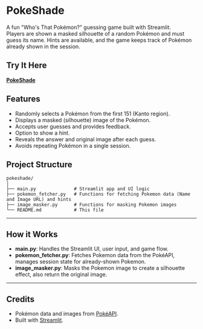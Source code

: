 # PokeShade

A fun "Who's That Pokémon?" guessing game built with Streamlit.  
Players are shown a masked silhouette of a random Pokémon and must guess its name. Hints are available, and the game keeps track of Pokémon already shown in the session.

## Try It Here

**[PokeShade](https://poke-shade.streamlit.app/)**

## Features

- Randomly selects a Pokémon from the first 151 (Kanto region).
- Displays a masked (silhouette) image of the Pokémon.
- Accepts user guesses and provides feedback.
- Option to show a hint.
- Reveals the answer and original image after each guess.
- Avoids repeating Pokémon in a single session.

## Project Structure

```
pokeshade/
│
├── main.py              # Streamlit app and UI logic
├── pokemon_fetcher.py   # Functions for fetching Pokemon data (Name and Image URL) and hints
├── image_masker.py      # Functions for masking Pokemon images
└── README.md            # This file
```

---

## How it Works

- **main.py**: Handles the Streamlit UI, user input, and game flow.
- **pokemon_fetcher.py**: Fetches Pokemon data from the PokéAPI, manages session state for already-shown Pokemon.
- **image_masker.py**: Masks the Pokemon image to create a silhouette effect, also return the original image.

---

## Credits

- Pokémon data and images from [PokéAPI](https://pokeapi.co/).
- Built with [Streamlit](https://streamlit.io/).
